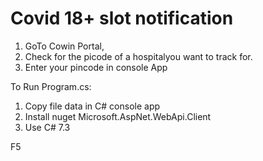 # Covid 18+ slot notification

1. GoTo Cowin Portal, 
2. Check for the picode of a hospitalyou want to track for. 
3. Enter your pincode in console App

To Run Program.cs:
1. Copy file data in C# console app
2. Install nuget Microsoft.AspNet.WebApi.Client
3. Use C# 7.3

F5
